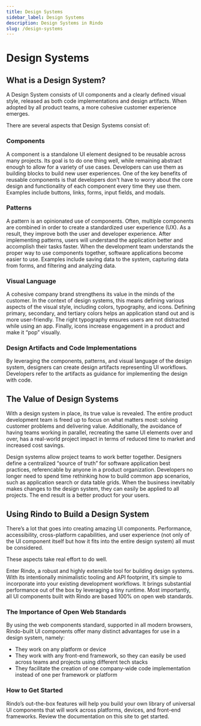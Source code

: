 ```yaml
---
title: Design Systems
sidebar_label: Design Systems
description: Design Systems in Rindo
slug: /design-systems
---
```


# Design Systems

## What is a Design System?

A Design System consists of UI components and a clearly defined visual style, released as both code implementations and design artifacts.
When adopted by all product teams, a more cohesive customer experience emerges.

There are several aspects that Design Systems consist of:

### Components
A component is a standalone UI element designed to be reusable across many projects.
Its goal is to do one thing well, while remaining abstract enough to allow for a variety of use cases.
Developers can use them as building blocks to build new user experiences.
One of the key benefits of reusable components is that developers don't have to worry about the core design and functionality of each component every time they use them.
Examples include buttons, links, forms, input fields, and modals.

### Patterns
A pattern is an opinionated use of components.
Often, multiple components are combined in order to create a standardized user experience (UX).
As a result, they improve both the user and developer experience.
After implementing patterns, users will understand the application better and accomplish their tasks faster.
When the development team understands the proper way to use components together, software applications become easier to use.
Examples include saving data to the system, capturing data from forms, and filtering and analyzing data.

### Visual Language
A cohesive company brand strengthens its value in the minds of the customer.
In the context of design systems, this means defining various aspects of the visual style, including colors, typography, and icons.
Defining primary, secondary, and tertiary colors helps an application stand out and is more user-friendly.
The right typography ensures users are not distracted while using an app.
Finally, icons increase engagement in a product and make it “pop” visually.

### Design Artifacts and Code Implementations
By leveraging the components, patterns, and visual language of the design system, designers can create design artifacts representing UI workflows.
Developers refer to the artifacts as guidance for implementing the design with code.

## The Value of Design Systems
With a design system in place, its true value is revealed.
The entire product development team is freed up to focus on what matters most: solving customer problems and delivering value.
Additionally, the avoidance of having teams working in parallel, recreating the same UI elements over and over, has a real-world project impact in terms of reduced time to market and increased cost savings.

Design systems allow project teams to work better together.
Designers define a centralized “source of truth” for software application best practices, referencable by anyone in a product organization.
Developers no longer need to spend time rethinking how to build common app scenarios, such as application search or data table grids.
When the business inevitably makes changes to the design system, they can easily be applied to all projects.
The end result is a better product for your users.

## Using Rindo to Build a Design System

There’s a lot that goes into creating amazing UI components.
Performance, accessibility, cross-platform capabilities, and user experience (not only of the UI component itself but how it fits into the entire design system) all must be considered.

These aspects take real effort to do well.

Enter Rindo, a robust and highly extensible tool for building design systems.
With its intentionally minimalistic tooling and API footprint, it’s simple to incorporate into your existing development workflows.
It brings substantial performance out of the box by leveraging a tiny runtime.
Most importantly, all UI components built with Rindo are based 100% on open web standards.

### The Importance of Open Web Standards
By using the web components standard, supported in all modern browsers, Rindo-built UI components offer many distinct advantages for use in a design system, namely:

* They work on any platform or device
* They work with any front-end framework, so they can easily be used across teams and projects using different tech stacks
* They facilitate the creation of one company-wide code implementation instead of one per framework or platform

### How to Get Started
Rindo’s out-the-box features will help you build your own library of universal UI components that will work across platforms, devices, and front-end frameworks.
Review the documentation on this site to get started.

